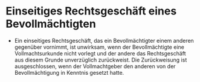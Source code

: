 # Einseitiges Rechtsgeschäft eines Bevollmächtigten

- Ein einseitiges Rechtsgeschäft, das ein Bevollmächtigter einem anderen gegenüber vornimmt, ist unwirksam, wenn der Bevollmächtigte eine Vollmachtsurkunde nicht vorlegt und der andere das Rechtsgeschäft aus diesem Grunde unverzüglich zurückweist. Die Zurückweisung ist ausgeschlossen, wenn der Vollmachtgeber den anderen von der Bevollmächtigung in Kenntnis gesetzt hatte.

